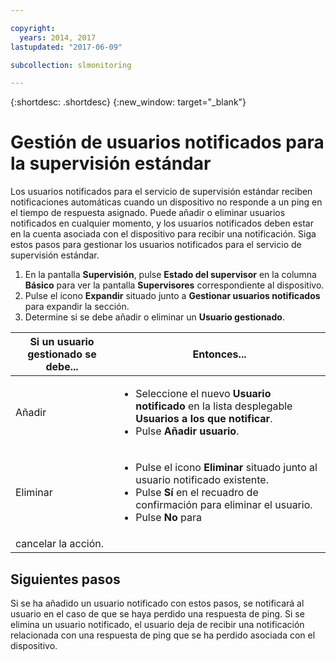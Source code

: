 ```yaml
---

copyright:
  years: 2014, 2017
lastupdated: "2017-06-09"

subcollection: slmonitoring

---
```


{:shortdesc: .shortdesc}
{:new_window: target="_blank"}

# Gestión de usuarios notificados para la supervisión estándar

Los usuarios notificados para el servicio de supervisión estándar reciben notificaciones automáticas cuando un dispositivo no responde a un ping en el tiempo de respuesta asignado. Puede añadir o eliminar usuarios notificados en cualquier momento, y los usuarios notificados deben estar en la cuenta asociada con el dispositivo para recibir una notificación. Siga estos pasos para gestionar los usuarios notificados para el servicio de supervisión estándar.

1. En la pantalla **Supervisión**, pulse **Estado del supervisor** en la columna **Básico** para ver la pantalla **Supervisores** correspondiente al dispositivo.
3. Pulse el icono **Expandir** situado junto a **Gestionar usuarios notificados** para expandir la sección.
4. Determine si se debe añadir o eliminar un **Usuario gestionado**.

|Si un usuario gestionado se debe...|Entonces...|
|---|---|
|Añadir |<ul><li>Seleccione el nuevo **Usuario notificado** en la lista desplegable **Usuarios a los que notificar**.</li><li>Pulse **Añadir usuario**.</li></ul>
|Eliminar|<ul><li>Pulse el icono **Eliminar** situado junto al usuario notificado existente.</li><li>Pulse **Sí** en el recuadro de confirmación para eliminar el usuario.</li><li>Pulse **No** para
cancelar la acción.</li></ul>|

## Siguientes pasos

Si se ha añadido un usuario notificado con estos pasos, se notificará al usuario en el caso de que se haya perdido una respuesta de ping. Si se elimina un usuario notificado, el usuario deja de recibir una notificación relacionada con una respuesta de ping que se ha perdido asociada con el dispositivo.
